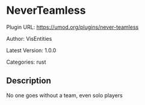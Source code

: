 # NeverTeamless

Plugin URL: https://umod.org/plugins/never-teamless

Author: VisEntities

Latest Version: 1.0.0

Categories: rust

## Description

No one goes without a team, even solo players
